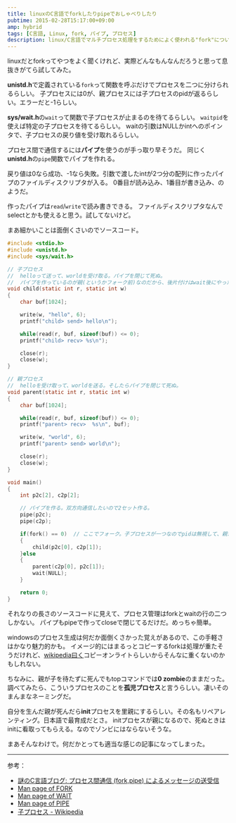 ```yaml
---
title: linuxのC言語でforkしたりpipeでおしゃべりしたり
pubtime: 2015-02-28T15:17:00+09:00
amp: hybrid
tags: [C言語, Linux, fork, パイプ, プロセス]
description: linux/C言語でマルチプロセス処理をするためによく使われる"fork"について調べてみた記録です。
---
```


linuxだとforkってやつをよく聞くけれど、実際どんなもんなんだろうと思って息抜きがてら試してみた。

**unistd.h**で定義されている`fork`って関数を呼ぶだけでプロセスを二つに分けられるらしい。
子プロセスには0が、親プロセスには子プロセスのpidが返るらしい。エラーだと-1らしい。

**sys/wait.h**の`wait`って関数で子プロセスが止まるのを待てるらしい。
`waitpid`を使えば特定の子プロセスを待てるらしい。
waitの引数はNULLかintへのポインタで、子プロセスの戻り値を受け取れるらしい。

プロセス間で通信するには**パイプ**を使うのが手っ取り早そうだ。
同じく**unistd.h**の`pipe`関数でパイプを作れる。

戻り値は0なら成功、-1なら失敗。引数で渡したintが2つ分の配列に作ったパイプのファイルディスクリプタが入る。
0番目が読み込み、1番目が書き込み、のようだ。

作ったパイプは`read`/`write`で読み書きできる。
ファイルディスクリプタなんでselectとかも使えると思う。試してないけど。

まあ細かいことは面倒くさいのでソースコード。
``` c
#include <stdio.h>
#include <unistd.h>
#include <sys/wait.h>

// 子プロセス
//  helloって送って、worldを受け取る。パイプを閉じて死ぬ。
//  パイプを作っているのが親(というかフォーク前)なのだから、後片付けはwait後にやった方が自然な気がするけれど、まあ良いか。
void child(static int r, static int w)
{
    char buf[1024];

    write(w, "hello", 6);
    printf("child> send> hello\n");

    while(read(r, buf, sizeof(buf)) <= 0);
    printf("child> recv> %s\n");

    close(r);
    close(w);
}

// 親プロセス
//  helloを受け取って、worldを送る。そしたらパイプを閉じて死ぬ。
void parent(static int r, static int w)
{
    char buf[1024];

    while(read(r, buf, sizeof(buf)) <= 0);
    printf("parent> recv>  %s\n", buf);

    write(w, "world", 6);
    printf("parent> send> world\n");

    close(r);
    close(w);
}

void main()
{
    int p2c[2], c2p[2];

    // パイプを作る。双方向通信したいので2セット作る。
    pipe(p2c);
    pipe(c2p);

    if(fork() == 0)  // ここでフォーク。子プロセスが一つなのでpidは無視して、親か子かだけ判定。
    {
        child(p2c[0], c2p[1]);
    }else
    {
        parent(c2p[0], p2c[1]);
        wait(NULL);
    }

    return 0;
}
```

それなりの長さのソースコードに見えて、プロセス管理はforkとwaitの行の二つしかない。
パイプもpipeで作ってcloseで閉じてるだけだ。めっちゃ簡単。

windowsのプロセス生成は何だか面倒くさかった覚えがあるので、この手軽さはかなり魅力的かも。
イメージ的にはまるっとコピーするforkは処理が重たそうだけれど、[wikipedia曰く](http://ja.wikipedia.org/wiki/Fork)コピーオンライトらしいからそんなに重くないのかもしれない。

ちなみに、親が子を待たずに死んでもtopコマンドでは**0 zombie**のままだった。
調べてみたら、こういうプロセスのことを**孤児プロセス**と言うらしい。凄いそのまんまなネーミングだ。

自分を生んだ親が死んだら**init**プロセスを里親にするらしい。その名もリペアレンティング。日本語で最育成だとさ。
initプロセスが親になるので、死ぬときはinitに看取ってもらえる。なのでゾンビにはならないそうな。

まあそんなわけで。何だかとっても適当な感じの記事になってしまった。

---

参考：
- [謎のC言語ブログ: プロセス間通信 (fork,pipe) によるメッセージの送受信](http://hatenaclang.blogspot.jp/2011/09/forkpipe.html)
- [Man page of FORK](http://linuxjm.sourceforge.jp/html/LDP_man-pages/man2/fork.2.html)
- [Man page of WAIT](http://linuxjm.sourceforge.jp/html/LDP_man-pages/man2/wait.2.html)
- [Man page of PIPE](http://linuxjm.sourceforge.jp/html/LDP_man-pages/man2/pipe.2.html)
- [子プロセス - Wikipedia](http://ja.wikipedia.org/wiki/%%E5%%AD%%90%%E3%%83%%97%%E3%%83%%AD%%E3%%82%%BB%%E3%%82%%B9)
